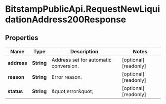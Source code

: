 # BitstampPublicApi.RequestNewLiquidationAddress200Response

## Properties

Name | Type | Description | Notes
------------ | ------------- | ------------- | -------------
**address** | **String** | Address set for automatic conversion. | [optional] [readonly] 
**reason** | **String** | Error reason. | [optional] [readonly] 
**status** | **String** | \&quot;error\&quot; | [optional] [readonly] 


